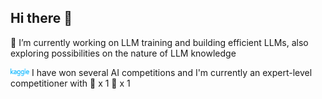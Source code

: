 ## Hi there 👋

🌱 I’m currently working on LLM training and building efficient LLMs, also exploring possibilities on the nature of LLM knowledge

<a href="https://www.kaggle.com/janderchu" style="text-decoration: none;">
  <img src="./imgs/kaggle-logo.svg" width="30"/>
</a> I have won several AI competitions and I'm currently an expert-level competitioner with 🥇 x 1 🥈 x 1

<!--
**chuhac/chuhac** is a ✨ _special_ ✨ repository because its `README.md` (this file) appears on your GitHub profile.

Here are some ideas to get you started:

- 🔭 I’m currently working on ...
- 🌱 I’m currently learning ...
- 👯 I’m looking to collaborate on ...
- 🤔 I’m looking for help with ...
- 💬 Ask me about ...
- 📫 How to reach me: ...
- 😄 Pronouns: ...
- ⚡ Fun fact: ...
-->

